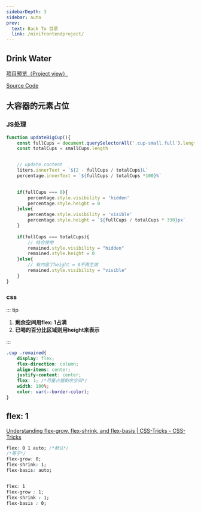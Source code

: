 ```yaml
---
sidebarDepth: 3
sidebar: auto
prev:
  text: Back To 目录
  link: /minifrontendproject/
---
```




## Drink Water

[项目预览（Project view）](https://q10viking.github.io/Mini-FrontEnd-project/17%20Drink%20Water/)

[Source Code](https://github.com/Q10Viking/Mini-FrontEnd-project/tree/main/17%20Drink%20Water)

<common-progresson-snippet src="https://q10viking.github.io/Mini-FrontEnd-project/17%20Drink%20Water/"/>





## 大容器的元素占位

### JS处理

```js
function updateBigCup(){
    const fullCups = document.querySelectorAll('.cup-small.full').length
    const totalCups = smallCups.length


    // update content
    liters.innerText = `${2 - fullCups / totalCups}L`
    percentage.innerText = `${fullCups / totalCups *100}%`
    

    if(fullCups === 0){
        percentage.style.visibility = 'hidden'
        percentage.style.height = 0
    }else{
        percentage.style.visibility = 'visible'
        percentage.style.height = `${fullCups / totalCups * 330}px`
    } 
    
    if(fullCups === totalCups){
        // 结合使用
        remained.style.visibility = "hidden"
        remained.style.height = 0
    }else{
        // 有内容了height = 0不再生效
        remained.style.visibility = "visible"
    }
}
```



### css

::: tip

1. **剩余空间用flex: 1占满**
2. **已喝的百分比区域则用height来表示**

:::

```css
.cup .remained{
    display: flex;
    flex-direction: column;
    align-items: center;
    justify-content: center;
    flex: 1; /*尽量占据剩余空间*/
    width: 100%;
    color: var(--border-color);
}
```





## flex: 1

[Understanding flex-grow, flex-shrink, and flex-basis | CSS-Tricks - CSS-Tricks](https://css-tricks.com/understanding-flex-grow-flex-shrink-and-flex-basis/)

```css
flex: 0 1 auto; /*默认*/
/*等于*/
flex-grow: 0;
flex-shrink: 1;
flex-basis: auto;


flex: 1
flex-grow : 1;  
flex-shrink : 1;
flex-basis : 0;
```

